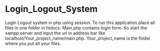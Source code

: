 # Login_Logout_System
Login Logout system in php using session.
To run this application place all files in one folder in htdocs.
Main.php contains login form. So start the xampp server and input the url in address bar like  localhost/Your_project_name/main.php.
Your_project_name is the folder where you put all your files.
